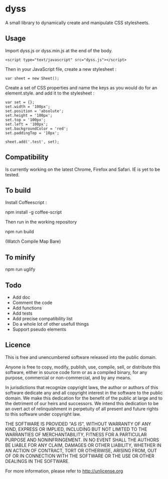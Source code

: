 dyss
====

A small library to dynamically create and manipulate CSS stylesheets.

Usage
-----

Import dyss.js or dyss.min.js at the end of the body.

	<script type="text/javascript" src="dyss.js"></script>

Then in your JavaScript file, create a new stylesheet :

	var sheet = new Sheet();

Create a set of CSS properties and name the keys as you would do for an element.style. and add it to the stylesheet :

	var set = {};
	set.width = '100px';
	set.position = 'absolute';
	set.height = '100px';
	set.top = '100px';
	set.left = '100px';
	set.backgroundColor = 'red';
	set.paddingTop = '10px';

	sheet.add('.test', set);

Compatibility
-------------

Is currently working on the latest Chrome, Firefox and Safari.
IE is yet to be tested.

To build
----------

Install Coffeescript :

  npm install -g coffee-script

Then run in the working repository

  npm run build

(Watch Compile Map Bare)

To minify
---------

  npm run uglify

Todo
----

- Add doc
- Comment the code
- Add functions
- Add tests
- Add precise compatibility list
- Do a whole lot of other usefull things
- Support pseudo elements

Licence
-------

This is free and unencumbered software released into the public domain.

Anyone is free to copy, modify, publish, use, compile, sell, or
distribute this software, either in source code form or as a compiled
binary, for any purpose, commercial or non-commercial, and by any
means.

In jurisdictions that recognize copyright laws, the author or authors
of this software dedicate any and all copyright interest in the
software to the public domain. We make this dedication for the benefit
of the public at large and to the detriment of our heirs and
successors. We intend this dedication to be an overt act of
relinquishment in perpetuity of all present and future rights to this
software under copyright law.

THE SOFTWARE IS PROVIDED "AS IS", WITHOUT WARRANTY OF ANY KIND,
EXPRESS OR IMPLIED, INCLUDING BUT NOT LIMITED TO THE WARRANTIES OF
MERCHANTABILITY, FITNESS FOR A PARTICULAR PURPOSE AND NONINFRINGEMENT.
IN NO EVENT SHALL THE AUTHORS BE LIABLE FOR ANY CLAIM, DAMAGES OR
OTHER LIABILITY, WHETHER IN AN ACTION OF CONTRACT, TORT OR OTHERWISE,
ARISING FROM, OUT OF OR IN CONNECTION WITH THE SOFTWARE OR THE USE OR
OTHER DEALINGS IN THE SOFTWARE.

For more information, please refer to <http://unlicense.org>


